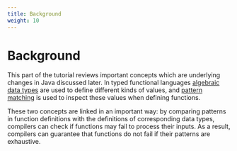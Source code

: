 ```yaml
---
title: Background
weight: 10
---
```


# Background

This part of the tutorial reviews important concepts
which are underlying changes in Java discussed later.
In typed functional languages
[algebraic data types](data)
are used to define different kinds of values,
and [pattern matching](patterns)
is used to inspect these values when defining functions.

These two concepts are linked in an important way:
by comparing patterns in function definitions with
the definitions of corresponding data types,
compilers can check if functions may fail to process their inputs.
As a result, compilers can guarantee that functions do not fail
if their patterns are exhaustive.
